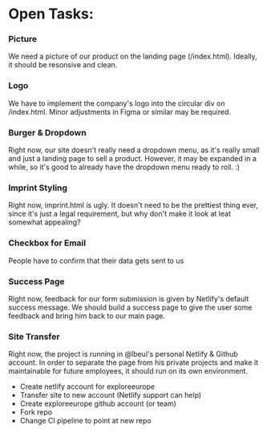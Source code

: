 # Open Tasks:

### Picture

We need a picture of our product on the landing page (/index.html). Ideally, it should be resonsive and clean.

### Logo

We have to implement the company's logo into the circular div on /index.html. Minor adjustments in Figma or similar may be required.

### Burger & Dropdown

Right now, our site doesn't really need a dropdown menu, as it's really small and just a landing page to sell a product. However, it may be expanded in a while, so it's good to already have the dropdown menu ready to roll. :)

### Imprint Styling

Right now, imprint.html is ugly. It doesn't need to be the prettiest thing ever, since it's just a legal requirement, but why don't make it look at leat somewhat appealing?

### Checkbox for Email

People have to confirm that their data gets sent to us

### Success Page

Right now, feedback for our form submission is given by Netlify's default success message.
We should build a success page to give the user some feedback and bring him back to our main page.

### Site Transfer

Right now, the project is running in @lbeul's personal Netlify & Github account. In order to separate the page from his private projects and make it maintainable for future employees, it should run on its own environment.

- Create netlify account for exploreeurope
- Transfer site to new account (Netlify support can help)
- Create exploreeurope github account (or team)
- Fork repo
- Change CI pipeline to point at new repo
